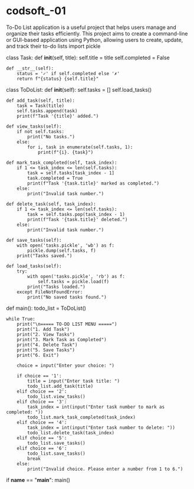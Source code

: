 # codsoft_-01
To-Do List application is a useful project that helps users manage and organize their tasks efficiently. This project aims to create a command-line or GUI-based application using Python, allowing  users to create, update, and track their to-do lists
import pickle

class Task:
    def __init__(self, title):
        self.title = title
        self.completed = False

    def __str__(self):
        status = '✓' if self.completed else '✗'
        return f"{status} {self.title}"

class ToDoList:
    def __init__(self):
        self.tasks = []
        self.load_tasks()

    def add_task(self, title):
        task = Task(title)
        self.tasks.append(task)
        print(f"Task '{title}' added.")

    def view_tasks(self):
        if not self.tasks:
            print("No tasks.")
        else:
            for i, task in enumerate(self.tasks, 1):
                print(f"{i}. {task}")

    def mark_task_completed(self, task_index):
        if 1 <= task_index <= len(self.tasks):
            task = self.tasks[task_index - 1]
            task.completed = True
            print(f"Task '{task.title}' marked as completed.")
        else:
            print("Invalid task number.")

    def delete_task(self, task_index):
        if 1 <= task_index <= len(self.tasks):
            task = self.tasks.pop(task_index - 1)
            print(f"Task '{task.title}' deleted.")
        else:
            print("Invalid task number.")

    def save_tasks(self):
        with open('tasks.pickle', 'wb') as f:
            pickle.dump(self.tasks, f)
        print("Tasks saved.")

    def load_tasks(self):
        try:
            with open('tasks.pickle', 'rb') as f:
                self.tasks = pickle.load(f)
            print("Tasks loaded.")
        except FileNotFoundError:
            print("No saved tasks found.")

def main():
    todo_list = ToDoList()

    while True:
        print("\n===== TO-DO LIST MENU =====")
        print("1. Add Task")
        print("2. View Tasks")
        print("3. Mark Task as Completed")
        print("4. Delete Task")
        print("5. Save Tasks")
        print("6. Exit")

        choice = input("Enter your choice: ")

        if choice == '1':
            title = input("Enter task title: ")
            todo_list.add_task(title)
        elif choice == '2':
            todo_list.view_tasks()
        elif choice == '3':
            task_index = int(input("Enter task number to mark as completed: "))
            todo_list.mark_task_completed(task_index)
        elif choice == '4':
            task_index = int(input("Enter task number to delete: "))
            todo_list.delete_task(task_index)
        elif choice == '5':
            todo_list.save_tasks()
        elif choice == '6':
            todo_list.save_tasks()
            break
        else:
            print("Invalid choice. Please enter a number from 1 to 6.")

if __name__ == "__main__":
    main()
